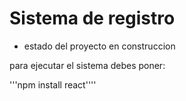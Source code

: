 <h1>Sistema de registro</h1>

- estado del proyecto en construccion

para  ejecutar el sistema debes poner:

'''npm install react''''

